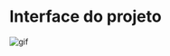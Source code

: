  
# Interface do projeto

![gif](https://github.com/hsjferson/calculator-iphone-ui/blob/master/assets/256f2a14-b5f5-492d-9ae7-62865a5362a7.jpeg)
